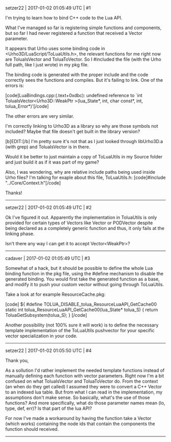 setzer22 | 2017-01-02 01:05:49 UTC | #1

I'm trying to learn how to bind C++ code to the Lua API. 

What I've managed so far is registering simple functions and components, but so far I had never registered a function that received a Vector parameter. 

It appears that Urho uses some binding code in <Urho3D/LuaScript/ToLuaUtils.h>, the relevant functions for me right now are ToluaIsVector and ToluaToVector. So I #included the file (with the Urho full path, like I just wrote) in my pkg file. 

The binding code is generated with the proper include and the code correctly sees the functions and compiles. But it's failing to link. One of the errors is:

[code]LuaBindings.cpp:(.text+0xdbc): undefined reference to `int ToluaIsVector<Urho3D::WeakPtr<UnitAgent> >(lua_State*, int, char const*, int, tolua_Error*)'[/code]

The other errors are very similar.

I'm correctly linking to Urho3D as a library so why are those symbols not included? Maybe that file doesn't get built in the library version? 

[b]EDIT:[/b] I'm pretty sure it's not that as I just looked through libUrho3D.a (with grep) and ToluaIsVector is in there.

Would it be better to just maintain a copy of ToLuaUtils in my Source folder and just build it as if it was part of my game?

Also, I was wondering, why are relative include paths being used inside Urho files? I'm talking for exaple about this file, ToLuaUtils.h:
[code]#include "../Core/Context.h"[/code]

Thanks!

-------------------------

setzer22 | 2017-01-02 01:05:49 UTC | #2

Ok I've figured it out. Apparently the implementation in ToluaUtils is only provided for certain types of Vectors like Vector<String> or PODVector<unsigned> despite being declared as a completely generic function and thus, it only fails at the linking phase. 

Isn't there any way I can get it to accept Vector<WeakPtr<MyComponent>>?

-------------------------

cadaver | 2017-01-02 01:05:49 UTC | #3

Somewhat of a hack, but it should be possible to define the whole Lua binding function in the pkg file, using the #define mechanism to disable the generated binding. You would first take the generated function as a base, and modify it to push your custom vector without going through ToLuaUtils.

Take a look at for example ResourceCache.pkg:

[code]
${
#define TOLUA_DISABLE_tolua_ResourceLuaAPI_GetCache00
static int tolua_ResourceLuaAPI_GetCache00(lua_State* tolua_S)
{
    return ToluaGetSubsystem<ResourceCache>(tolua_S);
}
[/code]

Another possibility (not 100% sure it will work) is to define the necessary template implementation of the ToLuaUtils pushvector for your specific vector specialization in your code.

-------------------------

setzer22 | 2017-01-02 01:05:50 UTC | #4

Thank you, 

As a sollution I'd rather implement the needed template functions instead of manually defining each function with vector parameters. Right now I'm a bit confused on what ToluaIsVector and ToluaToVector do. From the context (an when do they get called) I assumed they were to convert a C++ Vector<T> to an indexed lua table. But from what I can read in the implementation, my assumptions don't make sense. So basically, what's the use of those functions? And more specifically, what do those parameter names mean (lo, type, def, err)? Is that part of the lua API?

For now I've made a workaround by having the function take a Vector<unsigned> (which works) containing the node ids that contain the components the function should received.

-------------------------

